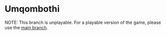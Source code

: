 # Umqombothi
NOTE: This branch is unplayable. For a playable version of the game, please use the [main branch](https://github.com/turtle-masters/p7-prototype).
